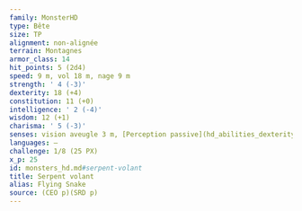 ```yaml
---
family: MonsterHD
type: Bête
size: TP
alignment: non-alignée
terrain: Montagnes
armor_class: 14
hit_points: 5 (2d4)
speed: 9 m, vol 18 m, nage 9 m
strength: ' 4 (-3)'
dexterity: 18 (+4)
constitution: 11 (+0)
intelligence: ' 2 (-4)'
wisdom: 12 (+1)
charisma: ' 5 (-3)'
senses: vision aveugle 3 m, [Perception passive](hd_abilities_dexterity_perception_passive.md) 11
languages: —
challenge: 1/8 (25 PX)
x_p: 25
id: monsters_hd.md#serpent-volant
title: Serpent volant
alias: Flying Snake
source: (CEO p)(SRD p)
---
```


